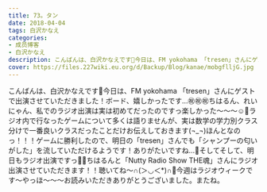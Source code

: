 ```yaml
---
title: 73。タン
date: 2018-04-04
tags: 白沢かなえ
categories: 
- 成员博客
- 白沢かなえ
description: こんばんは、白沢かなえです🌷今日は、FM yokohama 「tresen」さんにゲストで出演させていただきました！ボード、嬉しかったです…㊗️㊗️㊗️ちはるん、れいにゃん、私でのラジオ出演は実は初めてだったのですっ楽...
cover: https://files.227wiki.eu.org/d/Backup/Blog/kanae/mobgflljG.jpg 
---
```


こんばんは、白沢かなえです🌷今日は、FM yokohama 「tresen」さんにゲストで出演させていただきました！ボード、嬉しかったです…㊗️㊗️㊗️ちはるん、れいにゃん、私でのラジオ出演は実は初めてだったのですっ楽しかった〜〜〜☺️🌸ラジオ内で行なったゲームについて多くは語りませんが、実は数学の学力別クラス分けで一番良いクラスだったことだけお伝えしておきます(¬_¬)ほんとなのっ！！！ゲームに勝利したので、明日の「tresen」さんでも「シャンプーの匂いがした」を流していただけるようです！ありがたいですね…🌷そしてそして、明日もラジオ出演ですっ🐶🌷ちはるんと「Nutty Radio Show THE魂」さんにラジオ出演させていただきます！！聴いてね〜∩(＞◡＜*)∩🧡今週はラジオウィークです〜やっほ〜〜〜お読みいただきありがとうございました。またね。


